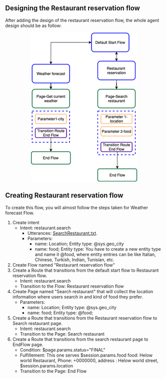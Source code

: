 ## Designing the Restaurant reservation flow 
After adding the design of the restaurant reservation flow, the whole agent design should be as follow: 

<p align="center">
  <img src="images/Restaurant-search-flow (1).png">
</p>

## Creating Restaurant reservation flow 
To create this flow, you will almost follow the steps taken for Weather forecast Flow. 
1. Create intent
   - Intent: restaurant.search
     - Utterances: [SearchRestaurant.txt](https://github.com/hayo03/Dialogflow-CX-Start-Tutorial/blob/main/intents/SearchRestaurant.txt).
     - Parameters: 
        - name: Location; Entity type: @sys.geo_city
        - name: food; Entity type: You have to create a new entity type and name it @food, where entity entries can be like Italian, Chinese, Turkish, Indian, Tunisian, etc.       
2. Create Flow named "Restaurant reservation flow"
3. Create a Route that transitions from the default start flow to Restaurant reservation flow. 
      - Intent: restaurant.search
      - Transition to the Flow: Restaurant reservation flow
4. Create Page named "Search restaurant" that will collect the location information where users search in and kind of food they prefer. 
    - Parameters: 
        - name: Location; Entity type: @sys.geo_city
        - name: food; Entity type: @food; 
5. Create a Route that transitions from the Restaurant reservation flow to Search restaurant page. 
      - Intent: restaurant.search
      - Transition to the Page: Search restaurant
6. Create a Route that transitions from the search restaurant page to EndFlow page. 
      - Condition: $page.params.status="FINAL"
      - Fulfillement:  This one serves $session.params.food food: Helow world Restaurant, Phone: +0000000, address : Helow world street, $session.params.location
      - Transition to the Page: End Flow

